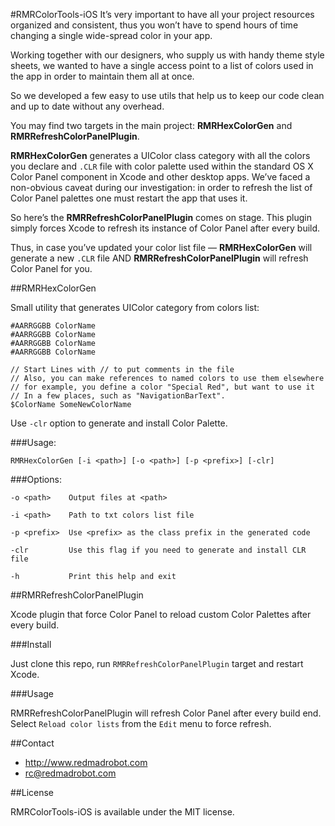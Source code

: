 #RMRColorTools-iOS
It’s very important to have all your project resources organized and consistent, thus you won’t have to spend hours of time changing a single wide-spread color in your app.

Working together with our designers, who supply us with handy theme style sheets, we wanted to have a single access point to a list of colors used in the app in order to maintain them all at once.

So we developed a few easy to use utils that help us to keep our code clean and up to date without any overhead.

You may find two targets in the main project: **RMRHexColorGen** and **RMRRefreshColorPanelPlugin**.

**RMRHexColorGen** generates a UIColor class category with all the colors you declare and `.CLR` file with color palette used within the standard OS X Color Panel component in Xcode and other desktop apps.
We’ve faced a non-obvious caveat during our investigation: in order to refresh the list of Color Panel palettes one must restart the app that uses it.

So here’s the **RMRRefreshColorPanelPlugin** comes on stage. 
This plugin simply forces Xcode to refresh its instance of Color Panel after every build.

Thus, in case you’ve updated your color list file — **RMRHexColorGen** will generate a new `.CLR` file AND **RMRRefreshColorPanelPlugin** will refresh Color Panel for you.



##RMRHexColorGen

Small utility that generates UIColor category from colors list:
```
#AARRGGBB ColorName
#AARRGGBB ColorName
#AARRGGBB ColorName
#AARRGGBB ColorName

// Start Lines with // to put comments in the file
// Also, you can make references to named colors to use them elsewhere
// for example, you define a color "Special Red", but want to use it
// In a few places, such as "NavigationBarText".
$ColorName SomeNewColorName
```

Use `-clr` option to generate and install Color Palette.

###Usage:
```
RMRHexColorGen [-i <path>] [-o <path>] [-p <prefix>] [-clr]
```

###Options:
```
-o <path>    Output files at <path>

-i <path>    Path to txt colors list file

-p <prefix>  Use <prefix> as the class prefix in the generated code

-clr         Use this flag if you need to generate and install CLR file

-h           Print this help and exit
```



##RMRRefreshColorPanelPlugin

Xcode plugin that force Color Panel to reload custom Color Palettes after every build.

###Install

Just clone this repo, run `RMRRefreshColorPanelPlugin` target and restart Xcode.

###Usage

RMRRefreshColorPanelPlugin will refresh Color Panel after every build end.
Select `Reload color lists` from the `Edit` menu to force refresh.

##Contact

* http://www.redmadrobot.com
* rc@redmadrobot.com



##License

RMRColorTools-iOS is available under the MIT license.
